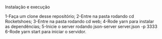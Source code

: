 Instalação e execução

1-Faça um clone desse repositório;
2-Entre na pasta rodando cd Rocketshoes;
3-Entre na pasta rodando cd web;
4-Rode yarn para instalar as dependências;
5-Inicie o server rodando json-server server.json -p 3333
6-Rode yarn start para iniciar o servidor.

